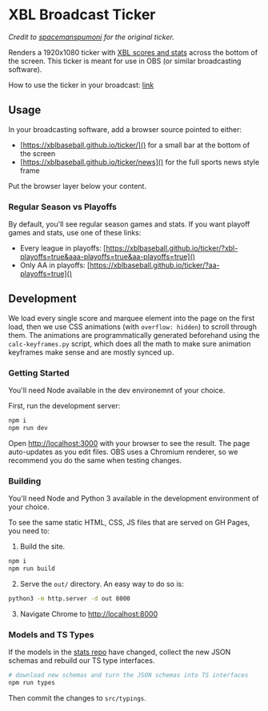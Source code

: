 # XBL Broadcast Ticker

_Credit to [spacemanspumoni](https://github.com/spacemanspumoni/xbl-ticker) for the original ticker._

Renders a 1920x1080 ticker with [XBL scores and stats](https://www.xblbaseball.com) across the bottom of the screen. This ticker is meant for use in OBS (or similar broadcasting software).

How to use the ticker in your broadcast: [link](https://github.com/xblbaseball/ticker/wiki/How-to-use-the-ticker-in-OBS)

## Usage

In your broadcasting software, add a browser source pointed to either:

* [https://xblbaseball.github.io/ticker/]() for a small bar at the bottom of the screen
* [https://xblbaseball.github.io/ticker/news]() for the full sports news style frame

Put the browser layer below your content.

### Regular Season vs Playoffs

By default, you'll see regular season games and stats. If you want playoff games and stats, use one of these links:

* Every league in playoffs: [https://xblbaseball.github.io/ticker/?xbl-playoffs=true&aaa-playoffs=true&aa-playoffs=true]()
* Only AA in playoffs: [https://xblbaseball.github.io/ticker/?aa-playoffs=true]()

## Development

We load every single score and marquee element into the page on the first load, then we use CSS animations (with `overflow: hidden`) to scroll through them. The animations are programmatically generated beforehand using the `calc-keyframes.py` script, which does all the math to make sure animation keyframes make sense and are mostly synced up.

### Getting Started
You'll need Node available in the dev environemnt of your choice.

First, run the development server:

```bash
npm i
npm run dev
```

Open [http://localhost:3000](http://localhost:3000) with your browser to see the result. The page auto-updates as you edit files. OBS uses a Chromium renderer, so we recommend you do the same when testing changes.

### Building

You'll need Node and Python 3 available in the development environment of your choice.

To see the same static HTML, CSS, JS files that are served on GH Pages, you need to:

1. Build the site.
  ```bash
  npm i
  npm run build
  ```
2. Serve the `out/` directory. An easy way to do so is:
  ```bash
  python3 -m http.server -d out 8000
  ```
3. Navigate Chrome to [http://localhost:8000](http://localhost:8000)

### Models and TS Types

If the models in the [stats repo](https://github.com/xblbaseball/stats) have changed, collect the new JSON schemas and rebuild our TS type interfaces.

```bash
# download new schemas and turn the JSON schemas into TS interfaces
npm run types
```

Then commit the changes to `src/typings`.
